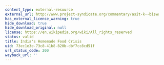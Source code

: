 ```yaml
---
content_type: external-resource
external_url: http://www.project-syndicate.org/commentary/asit-k--biswas-and-cecilia-tortajada-attribute-shortages-and-undernourishment-to-widespread-wastage-of-output
has_external_license_warning: true
hide_download: true
hide_download_original: null
license: https://en.wikipedia.org/wiki/All_rights_reserved
status: valid
title: India's Homemade Food Crisis
uid: 73ec1e3e-73c8-41b8-820b-dbf7cc8cd51f
url_status_code: 200
wayback_url: ''
---
```

